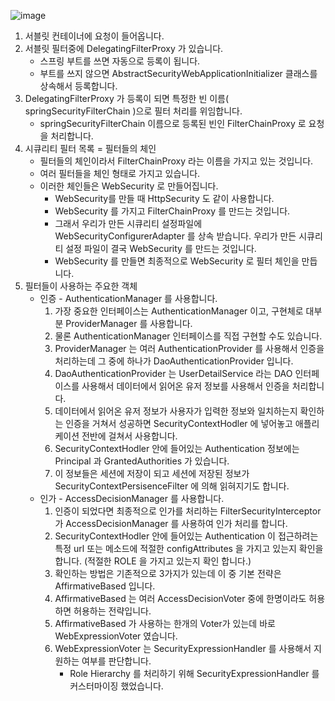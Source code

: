 ![image](https://user-images.githubusercontent.com/77683221/234006338-8bb03ef3-68f7-4655-91d2-3e9efef762d8.png)

1. 서블릿 컨테이너에 요청이 들어옵니다.
2. 서블릿 필터중에 DelegatingFilterProxy 가 있습니다.
    - 스프링 부트를 쓰면 자동으로 등록이 됩니다.
    - 부트를 쓰지 않으면 AbstractSecurityWebApplicationInitializer 클래스를 상속해서 등록합니다.
3. DelegatingFilterProxy 가 등록이 되면 특정한 빈 이름( springSecurityFilterChain )으로 필터 처리를 위임합니다. 
    - springSecurityFilterChain 이름으로 등록된 빈인 FilterChainProxy 로 요청을 처리합니다.
4. 시큐리티 필터 목록 = 필터들의 체인
    - 필터들의 체인이라서 FilterChainProxy 라는 이름을 가지고 있는 것입니다.
    - 여러 필터들을 체인 형태로 가지고 있습니다.
    - 이러한 체인들은 WebSecurity 로 만들어집니다.
        - WebSecurity를 만들 때 HttpSecurity 도 같이 사용합니다.
        - WebSecurity 를 가지고 FilterChainProxy 를 만드는 것입니다.
        - 그래서 우리가 만든 시큐리티 설정파일에 WebSecurityConfigurerAdapter 를 상속 받습니다.
        우리가 만든 시큐리티 설정 파일이 결국 WebSecurity 를 만드는 것입니다.    
        - WebSecurity 를 만들면 최종적으로 WebSecurity 로 필터 체인을 만듭니다.
5. 필터들이 사용하는 주요한 객체
    - 인증 - AuthenticationManager 를 사용합니다.
        1. 가장 중요한 인터페이스는 AuthenticationManager 이고, 구현체로 대부분 ProviderManager 를 사용합니다.
        2. 물론 AuthenticationManager 인터페이스를 직접 구현할 수도 있습니다.
        3. ProviderManager 는 여러 AuthenticationProvider 를 사용해서 인증을 처리하는데 그 중에 하나가 DaoAuthenticationProvider 입니다.
        4. DaoAuthenticationProvider 는 UserDetailService 라는 DAO 인터페이스를 사용해서 데이터에서 읽어온 유저 정보를 사용해서 인증을 처리합니다.
        5. 데이터에서 읽어온 유저 정보가 사용자가 입력한 정보와 일치하는지 확인하는 인증을 거쳐서 성공하면 SecurityContextHodler 에 넣어놓고 애플리케이션 전반에 걸쳐서 사용합니다.
        6. SecurityContextHodler 안에 들어있는 Authentication 정보에는 Principal 과 GrantedAuthorities 가 있습니다.
        7. 이 정보들은 세션에 저장이 되고 세션에 저장된 정보가 SecurityContextPersisenceFilter 에 의해 읽혀지기도 합니다.
    - 인가 - AccessDecisionManager 를 사용합니다.
        1. 인증이 되었다면 최종적으로 인가를 처리하는 FilterSecurityInterceptor 가 AccessDecisionManager 를 사용하여 인가 처리를 합니다.
        2. SecurityContextHodler 안에 들어있는 Authentication 이 접근하려는 특정 url 또는 메소드에 적절한 configAttributes 을 가지고 있는지 확인을 합니다. (적절한 ROLE 을 가지고 있는지 확인 합니다.)
        3. 확인하는 방법은 기존적으로 3가지가 있는데 이 중 기본 전략은 AffirmativeBased 입니다.
        4. AffirmativeBased 는 여러 AccessDecisionVoter 중에 한명이라도 허용하면 허용하는 전략입니다.
        5. AffirmativeBased 가 사용하는 한개의 Voter가 있는데 바로 WebExpressionVoter 였습니다.
        6. WebExpressionVoter 는 SecurityExpressionHandler 를 사용해서 지원하는 여부를 판단합니다.
            - Role Hierarchy 를 처리하기 위해 SecurityExpressionHandler 를 커스터마이징 했었습니다.